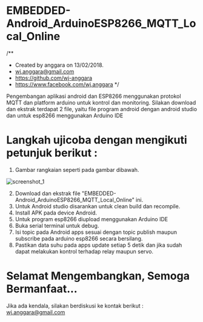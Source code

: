 # EMBEDDED-Android_ArduinoESP8266_MQTT_Local_Online

 /**
 * Created by anggara on 13/02/2018.
 * wj.anggara@gmail.com
 * https://github.com/wj-anggara
 * https://www.facebook.com/wj.anggara
 */

 
Pengembangan aplikasi android dan ESP8266 menggunakan protokol MQTT dan platform arduino untuk kontrol dan monitoring.
Silakan download dan ekstrak terdapat 2 file, yaitu file program android dengan android studio dan untuk esp8266 menggunakan Arduino IDE

# Langkah ujicoba dengan mengikuti petunjuk berikut :

1. Gambar rangkaian seperti pada gambar dibawah.

![screenshot_1](https://user-images.githubusercontent.com/12560845/36221303-4497f128-11f0-11e8-992b-88d7c321e2ad.png)

2. Download dan ekstrak file "EMBEDDED-Android_ArduinoESP8266_MQTT_Local_Online" ini.
3. Untuk Android studio disarankan untuk clean build dan recompile.
4. Install APK pada device Android.
5. Untuk program esp8266 diupload menggunakan Arduino IDE
6. Buka serial terminal untuk debug.
7. Isi topic pada Android apps sesuai dengan topic publish maupun subscribe pada arduino esp8266 secara bersilang.
8. Pastikan data suhu pada apps update setiap 5 detik dan jika sudah dapat melakukan kontrol terhadap relay maupun servo.

# Selamat Mengembangkan, Semoga Bermanfaat...

Jika ada kendala, silakan berdiskusi ke kontak berikut :
wj.anggara@gmail.com
